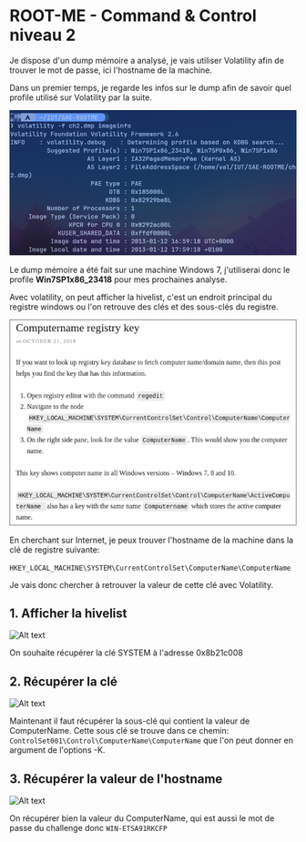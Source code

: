 # ROOT-ME - Command & Control niveau 2

Je dispose d'un dump mémoire a analysé, je vais utiliser Volatility afin de trouver le mot de passe, ici l'hostname de la machine.

Dans un premier temps, je regarde les infos sur le dump afin de savoir quel profile utilisé sur Volatility par la suite.

![Alt text](image.png)

Le dump mémoire a été fait sur une machine Windows 7, j'utiliserai donc le profile **Win7SP1x86_23418** pour mes prochaines analyse.

Avec volatility, on peut afficher la hivelist, c'est un endroit principal du registre windows ou l'on retrouve des clés et des sous-clés du registre.

![Alt text](image-1.png)

En cherchant sur Internet, je peux trouver l'hostname de la machine dans la clé de registre suivante:

```HKEY_LOCAL_MACHINE\SYSTEM\CurrentControlSet\ComputerName\ComputerName```

Je vais donc chercher à retrouver la valeur de cette clé avec Volatility.

## 1. Afficher la hivelist

![Alt text](image-2.png)

On souhaite récupérer la clé SYSTEM à l'adresse 0x8b21c008

## 2. Récupérer la clé

![Alt text](image-3.png)

Maintenant il faut récupérer la sous-clé qui contient la valeur de ComputerName. Cette sous clé se trouve dans ce chemin: ```ControlSet001\Control\ComputerName\ComputerName``` que l'on peut donner en argument de l'options -K.

## 3. Récupérer la valeur de l'hostname

![Alt text](image-4.png)

On récupérer bien la valeur du ComputerName, qui est aussi le mot de passe du challenge donc ```WIN-ETSA91RKCFP```
